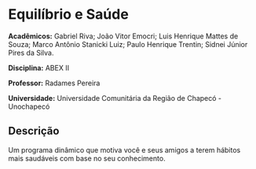# Equilíbrio e Saúde 

**Acadêmicos:** Gabriel Riva; João Vitor Emocri; Luis Henrique Mattes de Souza; Marco Antônio Stanicki Luiz; Paulo Henrique Trentin; Sidnei Júnior Pires da Silva.

**Disciplina:** ABEX II

**Professor:** Radames Pereira

**Universidade:** Universidade Comunitária da Região de Chapecó - Unochapecó


## Descrição

Um programa dinâmico que motiva você e seus amigos a terem hábitos mais saudáveis com base no seu conhecimento.
